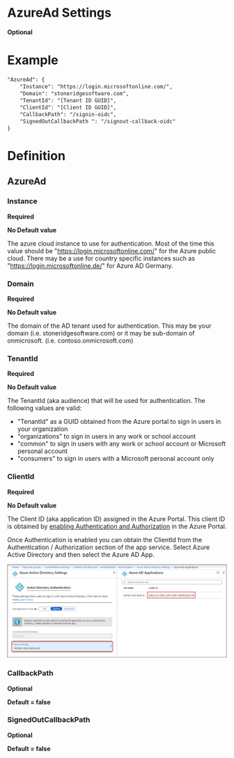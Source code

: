 ﻿# AzureAd Settings
**Optional**
# Example
    "AzureAd": {
        "Instance": "https://login.microsoftonline.com/",
        "Domain": "stoneridgesoftware.com",
        "TenantId": "[Tenant ID GUID]",
        "ClientId": "[Client ID GUID]",
        "CallbackPath": "/signin-oidc",
        "SignedOutCallbackPath ": "/signout-callback-oidc"
    }

# Definition
## AzureAd

### Instance
**Required**

**No Default value**

The azure cloud instance to use for authentication. Most of the time this value should be
"https://login.microsoftonline.com/" for the Azure public cloud. There may be a use for 
country specific instances such as "https://login.microsoftonline.de/" for Azure AD Germany.


### Domain
**Required**

**No Default value**

The domain of the AD tenant used for authentication. This may be your domain (i.e. stoneridgesoftware.com)
or it may be sub-domain of onmicrosoft. (i.e. contoso.onmicrosoft.com)

### TenantId
**Required**

**No Default value**

The TenantId (aka audience) that will be used for authentication. The following values are valid:

  - "TenantId" as a GUID obtained from the Azure portal to sign in users in your organization
  - "organizations" to sign in users in any work or school account
  - "common" to sign in users with any work or school account or Microsoft personal account
  - "consumers" to sign in users with a Microsoft personal account only

### ClientId
**Required**

**No Default value**

The Client ID (aka application ID) assigned in the Azure Portal. This client ID is obtained
by [enabling Authentication and Authorization](./ControllerSecurity.md#Application_Managed_Identity) in the Azure Portal. 

Once Authentication is enabled you can obtain the ClientId from the Authentication / Authorization
section of the app service. Select Azure Active Directory and then select the Azure AD App.

![get application id](./assets/images/get-application-id-back-end.png)

### CallbackPath
**Optional**

**Default = false**

### SignedOutCallbackPath
**Optional**

**Default = false**
